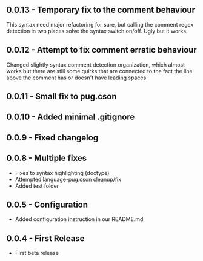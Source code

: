 ## 0.0.13 - Temporary fix to the comment behaviour
This syntax need major refactoring for sure, but calling the comment regex detection in two places solve the syntax switch  on/off. Ugly but it works.

## 0.0.12 - Attempt to fix comment erratic behaviour
Changed slightly syntax comment detection organization, which almost works but there are still some quirks that are connected to the fact the line above the comment has or doesn't have leading spaces.

## 0.0.11 - Small fix to pug.cson

## 0.0.10 - Added minimal .gitignore

## 0.0.9 - Fixed changelog

## 0.0.8 - Multiple fixes
* Fixes to syntax highlighting (doctype)
* Attempted language-pug.cson cleanup/fix
* Added test folder

## 0.0.5 - Configuration
* Added configuration instruction in our README.md

## 0.0.4 - First Release
* First beta release
